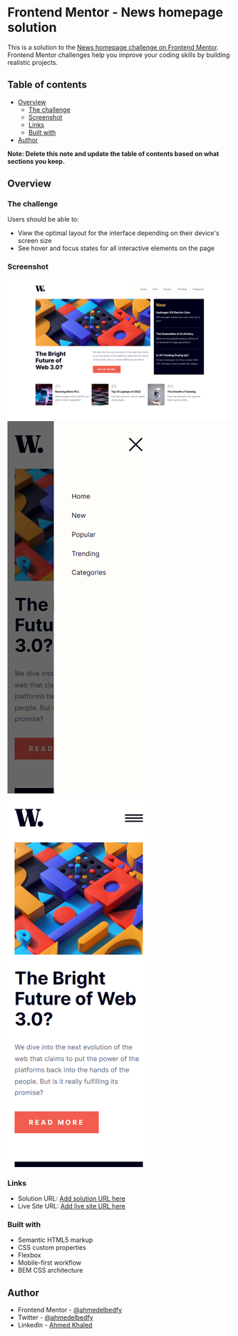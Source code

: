 # Frontend Mentor - News homepage solution

This is a solution to the [News homepage challenge on Frontend Mentor](https://www.frontendmentor.io/challenges/news-homepage-H6SWTa1MFl). Frontend Mentor challenges help you improve your coding skills by building realistic projects.

## Table of contents

- [Overview](#overview)
  - [The challenge](#the-challenge)
  - [Screenshot](#screenshot)
  - [Links](#links)
  - [Built with](#built-with)
- [Author](#author)

**Note: Delete this note and update the table of contents based on what sections you keep.**

## Overview

### The challenge

Users should be able to:

- View the optimal layout for the interface depending on their device's screen size
- See hover and focus states for all interactive elements on the page

### Screenshot

![Desktop Version](<assets/solution-screen-shoot/s1%20(1).png>)
![Mobile version](assets/solution-screen-shoot/s3.png)![Mobile version 2](assets/solution-screen-shoot/s4.png)

### Links

- Solution URL: [Add solution URL here](https://your-solution-url.com)
- Live Site URL: [Add live site URL here](https://your-live-site-url.com)

### Built with

- Semantic HTML5 markup
- CSS custom properties
- Flexbox
- Mobile-first workflow
- BEM CSS architecture

## Author

- Frontend Mentor - [@ahmedelbedfy](https://www.frontendmentor.io/profile/ahmedelbedfy)
- Twitter - [@ahmedelbedfy](https://www.twitter.com/ahmedelbedfy)
- LinkedIn - [Ahmed Khaled](https://www.linkedin.com/in/ahmedelbedfy/)
